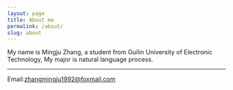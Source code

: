 ```yaml
---
layout: page
title: About me
permalink: /about/
slug: about
---
```


My name is Mingju Zhang, a student from Guilin University of Electronic Technology, My major is natural language process.   


--- 
Email:zhangmingju1992@foxmail.com  
